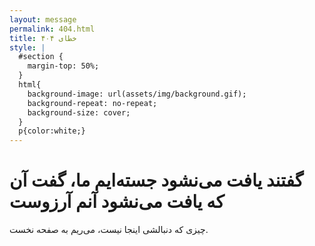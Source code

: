 ```yaml
---
layout: message
permalink: 404.html
title: خطای ۴۰۴
style: |
  #section {
    margin-top: 50%;
  }
  html{
    background-image: url(assets/img/background.gif);
    background-repeat: no-repeat;
    background-size: cover;
  }
  p{color:white;}
---
```


# گفتند یافت می‌نشود جسته‌ایم ما، گفت آن که یافت می‌نشود آنم آرزوست
چیزی که دنبالشی اینجا نیست، می‌ریم به صفحه نخست.
